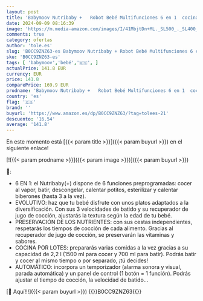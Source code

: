 ```yaml
---
layout: post
title: 'Babymoov Nutribaby +   Robot Bebé Multifunciones 6 en 1  cocina al vapor  batidora. Ideal para cocinar en lote. Sin BPA  Garantía de por vida  Beige mineral'
date: 2024-09-09 08:16:39
image: 'https://m.media-amazon.com/images/I/41MbjtDn+ML._SL500_._SL400_.jpg'
comments: true
category: ofertas
author: 'tole.es'
slug: 'B0CC9ZNZ63-es Babymoov Nutribaby + Robot Bebé Multifunciones 6 en 1...'
sku: 'B0CC9ZNZ63-es'
tags: [ 'babymoov','bebé','🇪🇸', ]
actualPrice: 141.8 EUR
currency: EUR
price: 141.8
comparePrice: 169.9 EUR
prodname: 'Babymoov Nutribaby +   Robot Bebé Multifunciones 6 en 1  cocina al vapor  batidora. Ideal para cocinar en lote. Sin BPA  Garantía de por vida  Beige mineral'
country: 'es'
flag: '🇪🇸'
brand: ''
buyurl: 'https://www.amazon.es/dp/B0CC9ZNZ63/?tag=tolees-21'
descuento: '16.54'
average: '141.8'
---
```


En este momento está [{{< param title >}}]({{< param buyurl >}}) en el siguiente enlace!

[![{{< param prodname >}}]({{< param image >}})]({{< param buyurl >}})

🔎:

- 6 EN 1: el Nutribaby(+) dispone de 6 funciones preprogramadas: cocer al vapor, batir, descongelar, calentar potitos, esterilizar y calentar biberones (hasta 3 a la vez).
- EVOLUTIVO: haz que tu bebé disfrute con unos platos adaptados a la diversificación. Con sus 3 velocidades de batido y su recuperador de jugo de cocción, ajustarás la textura según la edad de tu bebé.
- PRESERVACIÓN DE LOS NUTRIENTES: con sus cestas independientes, respetarás los tiempos de cocción de cada alimento. Gracias al recuperador de jugo de cocción, se preservarán las vitaminas y sabores.
- COCINA POR LOTES: prepararás varias comidas a la vez gracias a su capacidad de 2,2 l (1500 ml para cocer y 700 ml para batir). Podrás batir y cocer al mismo tiempo o por separado, ¡tú decides!
- AUTOMÁTICO: incorpora un temporizador (alarma sonora y visual, parada automática) y un panel de control (1 botón = 1 función). Podrás ajustar el tiempo de cocción, la velocidad de batido…

[🛒 Aquí!!!]({{< param buyurl >}})
{{<world>}}B0CC9ZNZ63{{</world>}}
